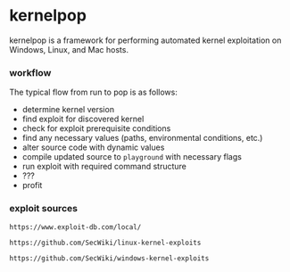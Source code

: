 # kernelpop

kernelpop is a framework for performing automated kernel exploitation on Windows, Linux, and Mac hosts.

### workflow

The typical flow from run to pop is as follows:

* determine kernel version
* find exploit for discovered kernel
* check for exploit prerequisite conditions
* find any necessary values (paths, environmental conditions, etc.)
* alter source code with dynamic values
* compile updated source to `playground` with necessary flags
* run exploit with required command structure
* ???
* profit


### exploit sources

`https://www.exploit-db.com/local/`

`https://github.com/SecWiki/linux-kernel-exploits`

`https://github.com/SecWiki/windows-kernel-exploits`
